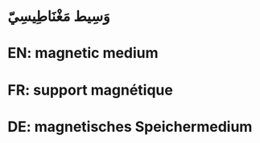 # وَسِيط مَغْنَاطِيسِيّ

# EN: magnetic medium

# FR: support magnétique

# DE: magnetisches Speichermedium
